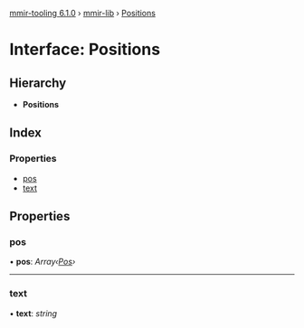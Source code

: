 [mmir-tooling 6.1.0](../README.md) › [mmir-lib](../modules/mmir_lib.md) › [Positions](mmir_lib.positions.md)

# Interface: Positions

## Hierarchy

* **Positions**

## Index

### Properties

* [pos](mmir_lib.positions.md#pos)
* [text](mmir_lib.positions.md#text)

## Properties

###  pos

• **pos**: *Array‹[Pos](mmir_lib.pos.md)›*

___

###  text

• **text**: *string*

